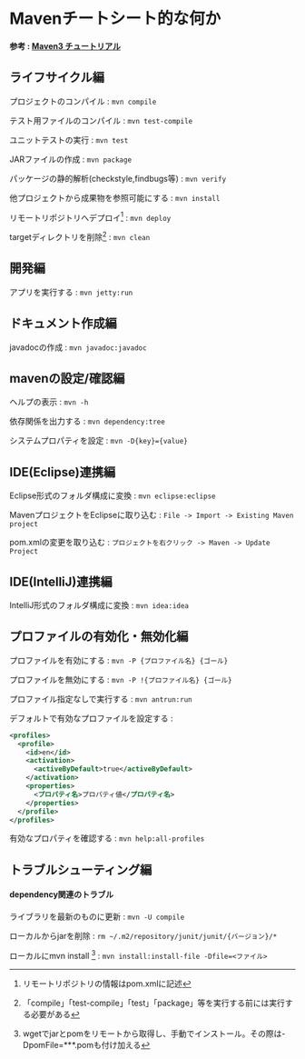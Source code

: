 # Mavenチートシート的な何か
#### 参考 : [Maven3 チュートリアル](http://sambatriste.github.io/maven3-tutorial/)

## ライフサイクル編
<!-- アーキタイプからmavenプロジェクトを作成
: `mvn archetype:generqate`

| パラメータ名 | 内容 |
|:-|:-|
| modelversion | POMのバージョン |
| groupId| プロジェクトのルートパッケージ名|
| artifactId|JARファイルの名前等に使用|
| version|バージョン情報|
| package|com.example(例)| -->

プロジェクトのコンパイル
: `mvn compile`

テスト用ファイルのコンパイル
: `mvn test-compile`

ユニットテストの実行
: `mvn test`

JARファイルの作成
: `mvn package`

パッケージの静的解析(checkstyle,findbugs等)
: `mvn verify`

他プロジェクトから成果物を参照可能にする
: `mvn install`

リモートリポジトリへデプロイ[^1]
: `mvn deploy`

targetディレクトリを削除[^2]
: `mvn clean`

## 開発編
アプリを実行する
: `mvn jetty:run`


## ドキュメント作成編
javadocの作成
: `mvn javadoc:javadoc`

## mavenの設定/確認編
ヘルプの表示
: `mvn -h`

<!-- 設定値の出力
： `mvn help:effective-pom`

ファイルに出力
: `mvn help:effective-pom -Doutput=***.xml` -->

依存関係を出力する
: `mvn dependency:tree`

システムプロパティを設定
: `mvn -D{key}={value}`

## IDE(Eclipse)連携編
Eclipse形式のフォルダ構成に変換
: `mvn eclipse:eclipse`

MavenプロジェクトをEclipseに取り込む
: `File -> Import -> Existing Maven project`

pom.xmlの変更を取り込む
: `プロジェクトを右クリック -> Maven -> Update Project`

## IDE(IntelliJ)連携編
IntelliJ形式のフォルダ構成に変換
: `mvn idea:idea`

## プロファイルの有効化・無効化編
プロファイルを有効にする
: `mvn -P {プロファイル名} {ゴール}`

プロファイルを無効にする
: `mvn -P !{プロファイル名} {ゴール}`

プロファイル指定なしで実行する
: `mvn antrun:run`

デフォルトで有効なプロファイルを設定する
:
```xml:pom.xml
<profiles>
  <profile>
    <id>en</id>
    <activation>
      <activeByDefault>true</activeByDefault>
    </activation>
    <properties>
      <プロパティ名>プロパティ値</プロパティ名>
    </properties>
  </profile>
</profiles>
```

有効なプロパティを確認する
: `mvn help:all-profiles`

## トラブルシューティング編
#### dependency関連のトラブル
ライブラリを最新のものに更新
: `mvn -U compile`

ローカルからjarを削除
: `rm ~/.m2/repository/junit/junit/{バージョン}/*`

ローカルにmvn install [^3]
: `mvn install:install-file -Dfile=<ファイル>`

<!-- ## pom.xml編
以下の値を`${プロパティ名}`でpom.xml内に記述出来る

| プロパティ名| デフォルト値|
|:-|:-|
| project.build.directory|target|
| project.build.outputDirectory|target/classes|
| project.build.testOutputDirectory|target/test-classes|
| project.compileSourceRoots|src/main/java|
| project.testCompileSourceRoots|src/test/java|
| env.{環境変数名}|任意の環境変数|
[pom.xmlの各要素デフォルト値と変数置換について](http://qiita.com/kozy4324/items/9a5976d9d264be1ef90e)

ユーザ定義プロパティを設定する



```xml:pom.xml
<properties>
  <プロパティ名>プロパティ値</プロパティ名>
</properties>
```

他のpomを継承する

```xml:pom.xml
<parent>
  <groupId>グループID</groupId>
  <artifactId>アーティファクトID</artifactId>
  <version>バージョン</version>
  <relativePath>../parent/</relativePath>
</parent>
```

## マルチモジュール編
プロジェクトのモジュールを作成する
: `プロジェクトのルートディレクトリで新たにプロジェクトを作成` -->


[^1]: リモートリポジトリの情報はpom.xmlに記述
[^2]: 「compile」「test-compile」「test」「package」等を実行する前には実行する必要がある
[^3]: wgetでjarとpomをリモートから取得し、手動でインストール。その際は-DpomFile=***.pomも付け加える
